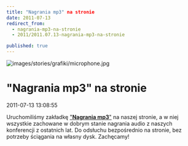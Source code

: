 ```yaml
---
title: "Nagrania mp3" na stronie
date: 2011-07-13
redirect_from: 
  - nagrania-mp3-na-stronie
  - 2011/2011.07.13-nagrania-mp3-na-stronie

published: true
---
```



![images/stories/grafiki/microphone.jpg](images/stories/grafiki/microphone.jpg)

# "Nagrania mp3" na stronie

<time>2011-07-13 13:08:55</time>



Uruchomiliśmy zakładkę ["**Nagrania mp3**"](multimedia/mp3) na naszej stronie, a w niej wszystkie zachowane w dobrym stanie nagrania audio z naszych konferencji z ostatnich lat.
Do odsłuchu bezpośrednio na stronie, bez potrzeby ściągania na własny dysk. Zachęcamy!
 


<!--CONTENT FROM OLD SERVER (jos before 2013): 

Uruchomiliśmy zakładkę ["**Nagrania mp3**"](multimedia/mp3) na naszej stronie, a w niej wszystkie zachowane w dobrym stanie nagrania audio z naszych konferencji z ostatnich lat.


Do odsłuchu bezpośrednio na stronie, bez potrzeby ściągania na własny dysk. Zachęcamy!


 

-->

<!--{{json:{"created_date":"2011-07-13 13:08:55","publish_down":"0000-00-00 00:00:00","id":"170"}}}-->
